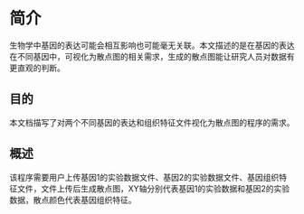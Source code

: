 # 简介
   生物学中基因的表达可能会相互影响也可能毫无关联。本文描述的是在基因的表达在不同基因中，可视化为散点图的相关需求，生成的散点图能让研究人员对数据有更直观的判断。
## 目的
   本文档描写了对两个不同基因的表达和组织特征文件视化为散点图的程序的需求。
## 概述
   该程序需要用户上传基因1的实验数据文件、基因2的实验数据文件、基因组织特征文件，文件上传后生成散点图，XY轴分别代表基因1的实验数据和基因2的实验数据，散点颜色代表基因组织特征。
